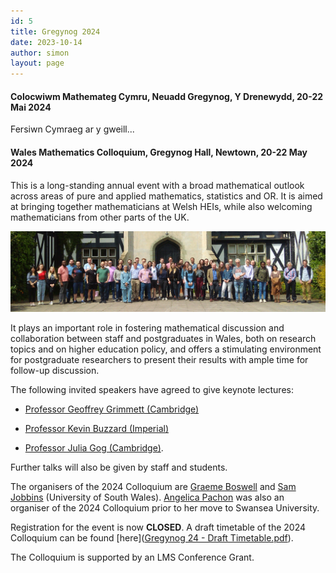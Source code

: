 ```yaml
---
id: 5
title: Gregynog 2024
date: 2023-10-14
author: simon
layout: page
---
```


#### **Colocwiwm Mathemateg Cymru, Neuadd Gregynog, Y Drenewydd, 20-22 Mai 2024** 

Fersiwn Cymraeg ar y gweill...





#### **Wales Mathematics Colloquium, Gregynog Hall, Newtown, 20-22 May 2024**

This is a long-standing annual event with a broad mathematical outlook across areas of pure and applied mathematics, statistics and OR. It is aimed at bringing together mathematicians at Welsh HEIs, while also welcoming mathematicians from other parts of the UK.

<img style="float: center;" src=" Gregynog_WMC_2023_group.jpg" width="800pt" alt="Group photo of 2023 Participants" />

It plays an important role in fostering mathematical discussion and collaboration between staff and postgraduates in Wales, both on research topics and on higher education policy, and offers a stimulating environment for postgraduate researchers to present their results with ample time for follow-up discussion.

The following invited speakers have agreed to give keynote lectures:
- [Professor Geoffrey Grimmett (Cambridge)](https://www.dpmms.cam.ac.uk/person/grg1000)<BR>


- [Professor Kevin Buzzard (Imperial)](https://www.imperial.ac.uk/people/k.buzzard)<BR>

     
- [Professor Julia Gog (Cambridge)](http://www.damtp.cam.ac.uk/person/jrg20).<BR>
     <!-- *Titles: An introduction to Thompson’s groups and their generalisations.<BR>*
              *On automorphism groups of Cantor Algebras*-->



Further talks will also be given by staff and students.

The organisers of the 2024 Colloquium are [Graeme Boswell](https://pure.southwales.ac.uk/en/persons/graeme-boswell) and [Sam Jobbins](https://pure.southwales.ac.uk/en/persons/sam-jobbins) (University of South Wales). [Angelica Pachon](https://www.swansea.ac.uk/staff/a.y.pachon/) was also an organiser of the 2024 Colloquium prior to her move to Swansea University.

Registration for the event is now **CLOSED**. A draft timetable of the 2024 Colloquium can be found [here]([Gregynog 24 - Draft Timetable.pdf](https://github.com/gregynogwmc/gregynogwmc.github.io/files/15307190/Gregynog.24.-.Draft.Timetable.pdf)).

The Colloquium is supported by an LMS Conference Grant.






